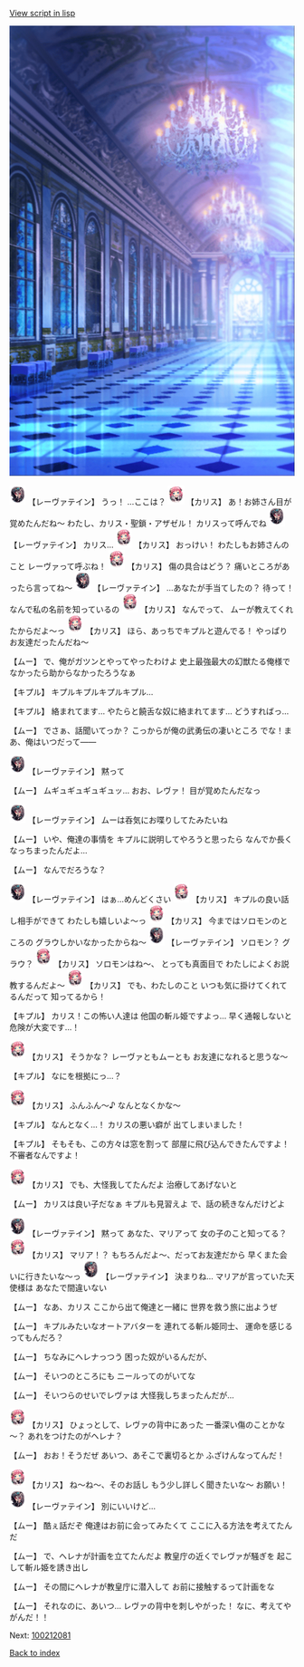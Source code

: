 [View script in lisp](../scripts/100212071.txt)

![mamon_room.png](../images/backgrounds/mamon_room.png)

<img src="../images/units/3100211.png" alt="3100211.png" height="34"/>
【レーヴァテイン】
うっ！
…ここは？

<img src="../images/units/3602511.png" alt="3602511.png" height="34"/>
【カリス】
あ！お姉さん目が覚めたんだね～
わたし、カリス・聖鎖・アザゼル！
カリスって呼んでね

<img src="../images/units/3100211.png" alt="3100211.png" height="34"/>
【レーヴァテイン】
カリス…

<img src="../images/units/3602511.png" alt="3602511.png" height="34"/>
【カリス】
おっけい！
わたしもお姉さんのこと
レーヴァって呼ぶね！

<img src="../images/units/3602511.png" alt="3602511.png" height="34"/>
【カリス】
傷の具合はどう？
痛いところがあったら言ってね～

<img src="../images/units/3100211.png" alt="3100211.png" height="34"/>
【レーヴァテイン】
…あなたが手当てしたの？
待って！
なんで私の名前を知っているの

<img src="../images/units/3602511.png" alt="3602511.png" height="34"/>
【カリス】
なんでって、
ムーが教えてくれたからだよ～っ

<img src="../images/units/3602511.png" alt="3602511.png" height="34"/>
【カリス】
ほら、あっちでキプルと遊んでる！
やっぱりお友達だったんだね～

【ムー】
で、俺がガツンとやってやったわけよ
史上最強最大の幻獣たる俺様で
なかったら助からなかったろうなぁ

【キプル】
キプルキプルキプルキプル…

【キプル】
絡まれてます…
やたらと饒舌な奴に絡まれてます…
どうすればっ…

【ムー】
でさぁ、話聞いてっか？
こっからが俺の武勇伝の凄いところ
でな！まあ、俺はいつだって――

<img src="../images/units/3100211.png" alt="3100211.png" height="34"/>
【レーヴァテイン】
黙って

【ムー】
ムギュギュギュギュッ…
おお、レヴァ！
目が覚めたんだなっ

<img src="../images/units/3100211.png" alt="3100211.png" height="34"/>
【レーヴァテイン】
ムーは呑気にお喋りしてたみたいね

【ムー】
いや、俺達の事情を
キプルに説明してやろうと思ったら
なんでか長くなっちまったんだよ…

【ムー】
なんでだろうな？

<img src="../images/units/3100211.png" alt="3100211.png" height="34"/>
【レーヴァテイン】
はぁ…めんどくさい

<img src="../images/units/3602511.png" alt="3602511.png" height="34"/>
【カリス】
キプルの良い話し相手ができて
わたしも嬉しいよ～っ

<img src="../images/units/3602511.png" alt="3602511.png" height="34"/>
【カリス】
今まではソロモンのところの
グラウしかいなかったからね～

<img src="../images/units/3100211.png" alt="3100211.png" height="34"/>
【レーヴァテイン】
ソロモン？
グラウ？

<img src="../images/units/3602511.png" alt="3602511.png" height="34"/>
【カリス】
ソロモンはね～、
とっても真面目で
わたしによくお説教するんだよ～

<img src="../images/units/3602511.png" alt="3602511.png" height="34"/>
【カリス】
でも、わたしのこと
いつも気に掛けてくれてるんだって
知ってるから！

【キプル】
カリス！この怖い人達は
他国の斬ル姫ですよっ…
早く通報しないと危険が大変です…！

<img src="../images/units/3602511.png" alt="3602511.png" height="34"/>
【カリス】
そうかな？
レーヴァともムーとも
お友達になれると思うな～

【キプル】
なにを根拠にっ…？

<img src="../images/units/3602511.png" alt="3602511.png" height="34"/>
【カリス】
ふんふん～♪
なんとなくかな～

【キプル】
なんとなく…！
カリスの悪い癖が
出てしまいました！

【キプル】
そもそも、この方々は窓を割って
部屋に飛び込んできたんですよ！
不審者なんですよ！

<img src="../images/units/3602511.png" alt="3602511.png" height="34"/>
【カリス】
でも、大怪我してたんだよ
治療してあげないと

【ムー】
カリスは良い子だなぁ
キプルも見習えよ
で、話の続きなんだけどよ

<img src="../images/units/3100211.png" alt="3100211.png" height="34"/>
【レーヴァテイン】
黙って
あなた、マリアって
女の子のこと知ってる？

<img src="../images/units/3602511.png" alt="3602511.png" height="34"/>
【カリス】
マリア！？
もちろんだよ～、だってお友達だから
早くまた会いに行きたいな～っ

<img src="../images/units/3100211.png" alt="3100211.png" height="34"/>
【レーヴァテイン】
決まりね…
マリアが言っていた天使様は
あなたで間違いない

【ムー】
なあ、カリス
ここから出て俺達と一緒に
世界を救う旅に出ようぜ

【ムー】
キプルみたいなオートアバターを
連れてる斬ル姫同士、
運命を感じるってもんだろ？

【ムー】
ちなみにヘレナっつう
困った奴がいるんだが、

【ムー】
そいつのところにも
ニールってのがいてな

【ムー】
そいつらのせいでレヴァは
大怪我しちまったんだが…

<img src="../images/units/3602511.png" alt="3602511.png" height="34"/>
【カリス】
ひょっとして、レヴァの背中にあった
一番深い傷のことかな～？
あれをつけたのがヘレナ？

【ムー】
おお！そうだぜ
あいつ、あそこで裏切るとか
ふざけんなってんだ！

<img src="../images/units/3602511.png" alt="3602511.png" height="34"/>
【カリス】
ね～ね～、そのお話し
もう少し詳しく聞きたいな～
お願い！

<img src="../images/units/3100211.png" alt="3100211.png" height="34"/>
【レーヴァテイン】
別にいいけど…

【ムー】
酷ぇ話だぞ
俺達はお前に会ってみたくて
ここに入る方法を考えてたんだ

【ムー】
で、ヘレナが計画を立てたんだよ
教皇庁の近くでレヴァが騒ぎを
起こして斬ル姫を誘き出し

【ムー】
その間にヘレナが教皇庁に潜入して
お前に接触するって計画をな

【ムー】
それなのに、あいつ…
レヴァの背中を刺しやがった！
なに、考えてやがんだ！！

Next: [100212081](100212081.md)

[Back to index](index.md)
